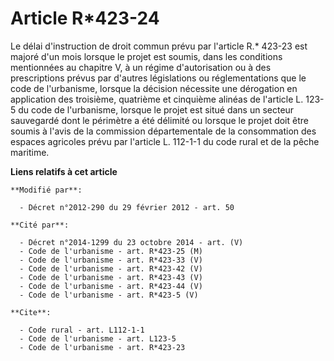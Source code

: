 # Article R*423-24

Le délai d'instruction de droit commun prévu par l'article R.* 423-23 est majoré d'un mois lorsque le projet est soumis, dans
les conditions mentionnées au chapitre V, à un régime d'autorisation ou à des prescriptions prévus par d'autres législations
ou réglementations que le code de l'urbanisme, lorsque la décision nécessite une dérogation en application des troisième,
quatrième et cinquième alinéas de l'article L. 123-5 du code de l'urbanisme, lorsque le projet est situé dans un secteur
sauvegardé dont le périmètre a été délimité ou lorsque le projet doit être soumis à l'avis de la commission départementale de
la consommation des espaces agricoles prévu par l'article L. 112-1-1 du code rural et de la pêche maritime.

**Liens relatifs à cet article**

	**Modifié par**:

	  - Décret n°2012-290 du 29 février 2012 - art. 50

	**Cité par**:

	  - Décret n°2014-1299 du 23 octobre 2014 - art. (V)
	  - Code de l'urbanisme - art. R*423-25 (M)
	  - Code de l'urbanisme - art. R*423-33 (V)
	  - Code de l'urbanisme - art. R*423-42 (V)
	  - Code de l'urbanisme - art. R*423-43 (V)
	  - Code de l'urbanisme - art. R*423-44 (V)
	  - Code de l'urbanisme - art. R*423-5 (V)

	**Cite**:

	  - Code rural - art. L112-1-1
	  - Code de l'urbanisme - art. L123-5
	  - Code de l'urbanisme - art. R*423-23
